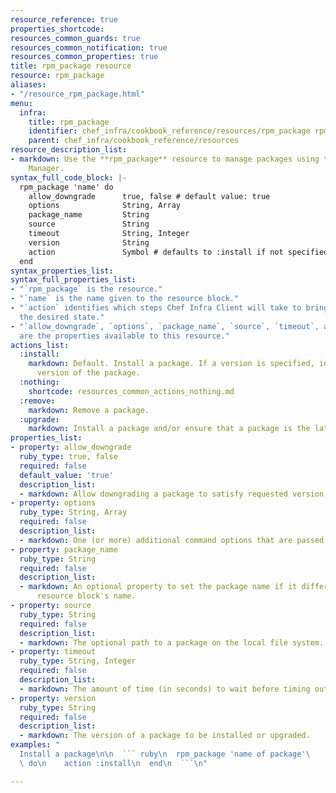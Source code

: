 ```yaml
---
resource_reference: true
properties_shortcode: 
resources_common_guards: true
resources_common_notification: true
resources_common_properties: true
title: rpm_package resource
resource: rpm_package
aliases:
- "/resource_rpm_package.html"
menu:
  infra:
    title: rpm_package
    identifier: chef_infra/cookbook_reference/resources/rpm_package rpm_package
    parent: chef_infra/cookbook_reference/resources
resource_description_list:
- markdown: Use the **rpm_package** resource to manage packages using the RPM Package
    Manager.
syntax_full_code_block: |-
  rpm_package 'name' do
    allow_downgrade      true, false # default value: true
    options              String, Array
    package_name         String
    source               String
    timeout              String, Integer
    version              String
    action               Symbol # defaults to :install if not specified
  end
syntax_properties_list: 
syntax_full_properties_list:
- "`rpm_package` is the resource."
- "`name` is the name given to the resource block."
- "`action` identifies which steps Chef Infra Client will take to bring the node into
  the desired state."
- "`allow_downgrade`, `options`, `package_name`, `source`, `timeout`, and `version`
  are the properties available to this resource."
actions_list:
  :install:
    markdown: Default. Install a package. If a version is specified, install the specified
      version of the package.
  :nothing:
    shortcode: resources_common_actions_nothing.md
  :remove:
    markdown: Remove a package.
  :upgrade:
    markdown: Install a package and/or ensure that a package is the latest version.
properties_list:
- property: allow_downgrade
  ruby_type: true, false
  required: false
  default_value: 'true'
  description_list:
  - markdown: Allow downgrading a package to satisfy requested version requirements.
- property: options
  ruby_type: String, Array
  required: false
  description_list:
  - markdown: One (or more) additional command options that are passed to the command.
- property: package_name
  ruby_type: String
  required: false
  description_list:
  - markdown: An optional property to set the package name if it differs from the
      resource block's name.
- property: source
  ruby_type: String
  required: false
  description_list:
  - markdown: The optional path to a package on the local file system.
- property: timeout
  ruby_type: String, Integer
  required: false
  description_list:
  - markdown: The amount of time (in seconds) to wait before timing out.
- property: version
  ruby_type: String
  required: false
  description_list:
  - markdown: The version of a package to be installed or upgraded.
examples: "
  Install a package\n\n  ``` ruby\n  rpm_package 'name of package'\
  \ do\n    action :install\n  end\n  ```\n"

---
```

